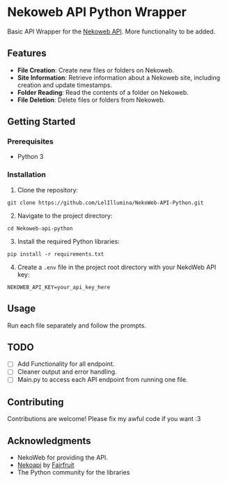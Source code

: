 # Nekoweb API Python Wrapper

Basic API Wrapper for the [Nekoweb API](https://nekoweb.org/api). More functionality to be added.

## Features

- **File Creation**: Create new files or folders on Nekoweb.
- **Site Information**: Retrieve information about a Nekoweb site, including creation and update timestamps.
- **Folder Reading**: Read the contents of a folder on Nekoweb.
- **File Deletion**: Delete files or folders from Nekoweb.

## Getting Started

### Prerequisites

- Python 3

### Installation

1. Clone the repository:
```shell
git clone https://github.com/LelIllumina/NekoWeb-API-Python.git
```

2. Navigate to the project directory:
```shell
cd Nekoweb-api-python
```

3. Install the required Python libraries:
```shell
pip install -r requirements.txt
```

4. Create a `.env` file in the project root directory with your NekoWeb API key:
```env filename=".env"
NEKOWEB_API_KEY=your_api_key_here
```
## Usage

Run each file separately and follow the prompts.

## TODO

- [ ] Add Functionality for all endpoint.
- [ ] Cleaner output and error handling.
- [ ] Main.py to access each API endpoint from running one file.

## Contributing

Contributions are welcome! Please fix my awful code if you want :3

## Acknowledgments

- NekoWeb for providing the API.
- [Nekoapi](https://nekoapi.nekoweb.org/) by [Fairfruit](https://fairfruit.nekoweb.org/)
- The Python community for the libraries